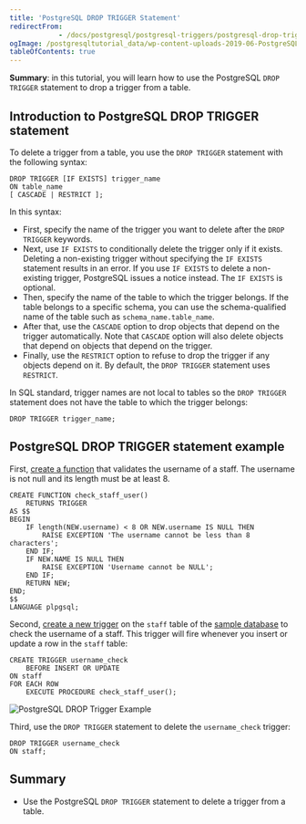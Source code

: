 ```yaml
---
title: 'PostgreSQL DROP TRIGGER Statement'
redirectFrom: 
            - /docs/postgresql/postgresql-triggers/postgresql-drop-trigger/
ogImage: /postgresqltutorial_data/wp-content-uploads-2019-06-PostgreSQL-DROP-Trigger-Example.png
tableOfContents: true
---
```


**Summary**: in this tutorial, you will learn how to use the PostgreSQL `DROP TRIGGER` statement to drop a trigger from a table.

## Introduction to PostgreSQL DROP TRIGGER statement

To delete a trigger from a table, you use the `DROP TRIGGER` statement with the following syntax:

```
DROP TRIGGER [IF EXISTS] trigger_name
ON table_name
[ CASCADE | RESTRICT ];
```

In this syntax:

- First, specify the name of the trigger you want to delete after the `DROP TRIGGER` keywords.
- Next, use `IF EXISTS` to conditionally delete the trigger only if it exists. Deleting a non-existing trigger without specifying the `IF EXISTS` statement results in an error. If you use `IF EXISTS` to delete a non-existing trigger, PostgreSQL issues a notice instead. The `IF EXISTS` is optional.
- Then, specify the name of the table to which the trigger belongs. If the table belongs to a specific schema, you can use the schema-qualified name of the table such as `schema_name.table_name`.
- After that, use the `CASCADE` option to drop objects that depend on the trigger automatically. Note that `CASCADE` option will also delete objects that depend on objects that depend on the trigger.
- Finally, use the `RESTRICT` option to refuse to drop the trigger if any objects depend on it. By default, the `DROP TRIGGER` statement uses `RESTRICT`.

In SQL standard, trigger names are not local to tables so the `DROP TRIGGER` statement does not have the table to which the trigger belongs:

```
DROP TRIGGER trigger_name;
```

## PostgreSQL DROP TRIGGER statement example

First, [create a function](/docs/postgresql/postgresql-plpgsql/postgresql-create-function) that validates the username of a staff. The username is not null and its length must be at least 8.

```
CREATE FUNCTION check_staff_user()
    RETURNS TRIGGER
AS $$
BEGIN
    IF length(NEW.username) < 8 OR NEW.username IS NULL THEN
        RAISE EXCEPTION 'The username cannot be less than 8 characters';
    END IF;
    IF NEW.NAME IS NULL THEN
        RAISE EXCEPTION 'Username cannot be NULL';
    END IF;
    RETURN NEW;
END;
$$
LANGUAGE plpgsql;
```

Second, [create a new trigger](https://www.postgresqltutorial.com/postgresql-triggers/creating-first-trigger-postgresql/) on the `staff` table of the [sample database](https://www.postgresqltutorial.com/postgresql-getting-started/postgresql-sample-database/) to check the username of a staff. This trigger will fire whenever you insert or update a row in the `staff` table:

```
CREATE TRIGGER username_check
    BEFORE INSERT OR UPDATE
ON staff
FOR EACH ROW
    EXECUTE PROCEDURE check_staff_user();
```

![PostgreSQL DROP Trigger Example](/postgresqltutorial_data/wp-content-uploads-2019-06-PostgreSQL-DROP-Trigger-Example.png)

Third, use the `DROP TRIGGER` statement to delete the `username_check` trigger:

```
DROP TRIGGER username_check
ON staff;
```

## Summary

- Use the PostgreSQL `DROP TRIGGER` statement to delete a trigger from a table.
